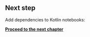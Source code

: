 [//]: # (title: Create your first Kotlin notebook)

## Next step

Add dependencies to Kotlin notebooks:

**[Proceed to the next chapter](kotlin-notebook-add-dependencies.md)**
